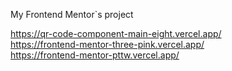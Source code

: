 My Frontend Mentor`s project

https://qr-code-component-main-eight.vercel.app/  <br>
https://frontend-mentor-three-pink.vercel.app/  <br>
https://frontend-mentor-pttw.vercel.app/  <br>
